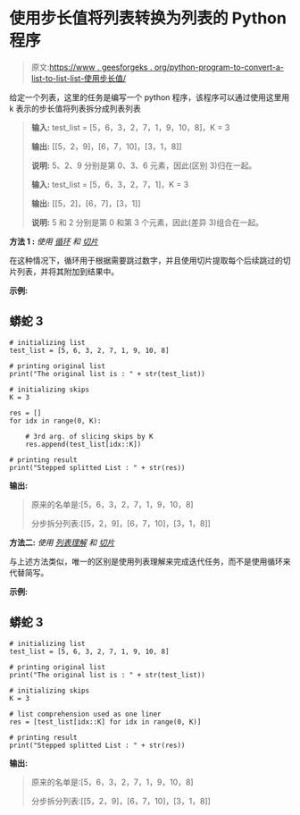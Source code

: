 # 使用步长值将列表转换为列表的 Python 程序

> 原文:[https://www . geesforgeks . org/python-program-to-convert-a-list-to-list-list-使用步长值/](https://www.geeksforgeeks.org/python-program-to-convert-a-list-into-a-list-of-lists-using-a-step-value/)

给定一个列表，这里的任务是编写一个 python 程序，该程序可以通过使用这里用 k 表示的步长值将列表拆分成列表列表

> **输入:** test_list = [5，6，3，2，7，1，9，10，8]，K = 3
> 
> **输出:** [[5，2，9]，[6，7，10]，[3，1，8]]
> 
> **说明:** 5、2、9 分别是第 0、3、6 元素，因此(区别 3)归在一起。
> 
> **输入:** test_list = [5，6，3，2，7，1]，K = 3
> 
> **输出:** [[5，2]，[6，7]，[3，1]]
> 
> **说明:** 5 和 2 分别是第 0 和第 3 个元素，因此(差异 3)组合在一起。

**方法 1 :** *使用* [*循环*](https://www.geeksforgeeks.org/loops-in-python/) *和* [*切片*](https://www.geeksforgeeks.org/string-slicing-in-python/)

在这种情况下，循环用于根据需要跳过数字，并且使用切片提取每个后续跳过的切片列表，并将其附加到结果中。

**示例:**

## 蟒蛇 3

```
# initializing list
test_list = [5, 6, 3, 2, 7, 1, 9, 10, 8]

# printing original list
print("The original list is : " + str(test_list))

# initializing skips
K = 3

res = []
for idx in range(0, K):

    # 3rd arg. of slicing skips by K
    res.append(test_list[idx::K])

# printing result
print("Stepped splitted List : " + str(res))
```

**输出:**

> 原来的名单是:[5，6，3，2，7，1，9，10，8]
> 
> 分步拆分列表:[[5，2，9]，[6，7，10]，[3，1，8]]

**方法二:** *使用* [*列表理解*](https://www.geeksforgeeks.org/python-list-comprehension-and-slicing/) *和* [*切片*](https://www.geeksforgeeks.org/string-slicing-in-python/)

与上述方法类似，唯一的区别是使用列表理解来完成迭代任务，而不是使用循环来代替简写。

**示例:**

## 蟒蛇 3

```
# initializing list
test_list = [5, 6, 3, 2, 7, 1, 9, 10, 8]

# printing original list
print("The original list is : " + str(test_list))

# initializing skips
K = 3

# list comprehension used as one liner
res = [test_list[idx::K] for idx in range(0, K)]

# printing result
print("Stepped splitted List : " + str(res))
```

**输出:**

> 原来的名单是:[5，6，3，2，7，1，9，10，8]
> 
> 分步拆分列表:[[5，2，9]，[6，7，10]，[3，1，8]]